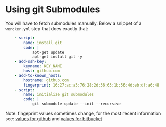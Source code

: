 # Using git Submodules

You will have to fetch submodules manually. Below a snippet of a `wercker.yml` step
that does exactly that:

```yaml
    - script:
        name: install git
        code: |
            apt-get update
            apt-get install git -y
    - add-ssh-key:
        keyname: KEY_NAME
        host: github.com
    - add-to-known_hosts:
        hostname: github.com
        fingerprint: 16:27:ac:a5:76:28:2d:36:63:1b:56:4d:eb:df:a6:48
    - script:
        name: initialize git submodules
        code: |
            git submodule update --init --recursive
```

Note: fingeprint values sometimes change, for the most recent information see: [values for
github](https://help.github.com/articles/what-are-github-s-ssh-key-fingerprints/)
and [values for bitbucket](https://blog.bitbucket.org/?s=fingerprint)
